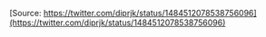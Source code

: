 [Source: https://twitter.com/diprjk/status/1484512078538756096](https://twitter.com/diprjk/status/1484512078538756096)
